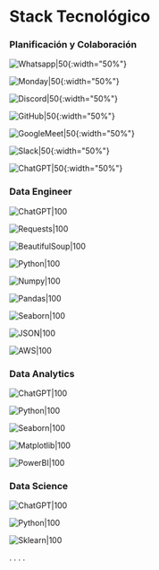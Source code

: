 
# Stack Tecnológico

### Planificación y Colaboración
![Whatsapp|50](https://github.com/andesp19/Proyecto-Final-Data-Science/blob/873cde35581fd6770d1d5c1265cc28d7c7f40ded/img/WhatsApp-logo.png){:width="50%"}

![Monday|50](https://github.com/andesp19/Proyecto-Final-Data-Science/blob/873cde35581fd6770d1d5c1265cc28d7c7f40ded/img/Wrike-logo.png){:width="50%"}

![Discord|50](https://github.com/andesp19/Proyecto-Final-Data-Science/blob/873cde35581fd6770d1d5c1265cc28d7c7f40ded/img/discord-logo.png){:width="50%"}

![GitHub|50](https://github.com/andesp19/Proyecto-Final-Data-Science/blob/62f2e0fd802fdecc8d950de038c2035c33c3ddda/img/GitHub-logo.png){:width="50%"}

![GoogleMeet|50](https://github.com/andesp19/Proyecto-Final-Data-Science/blob/62f2e0fd802fdecc8d950de038c2035c33c3ddda/img/google-meet-logo.png){:width="50%"}

![Slack|50](https://github.com/andesp19/Proyecto-Final-Data-Science/blob/62f2e0fd802fdecc8d950de038c2035c33c3ddda/img/slack-logo.png){:width="50%"}

![ChatGPT|50](https://github.com/andesp19/Proyecto-Final-Data-Science/blob/62f2e0fd802fdecc8d950de038c2035c33c3ddda/img/chatgpt-logo.png){:width="50%"}

### Data Engineer
![ChatGPT|100](https://github.com/andesp19/Proyecto-Final-Data-Science/blob/62f2e0fd802fdecc8d950de038c2035c33c3ddda/img/chatgpt-logo.png)

![Requests|100](https://github.com/andesp19/Proyecto-Final-Data-Science/blob/62f2e0fd802fdecc8d950de038c2035c33c3ddda/img/Requests-logo.png)

![BeautifulSoup|100](https://github.com/andesp19/Proyecto-Final-Data-Science/blob/1e87c37820c2ee95bca55a8d7082dee7f8d89cd7/img/BeautifulSoup-logo.png)

![Python|100](https://github.com/andesp19/Proyecto-Final-Data-Science/blob/62f2e0fd802fdecc8d950de038c2035c33c3ddda/img/Python-logo.png)

![Numpy|100](https://github.com/andesp19/Proyecto-Final-Data-Science/blob/62f2e0fd802fdecc8d950de038c2035c33c3ddda/img/GitHub-logo.png)

![Pandas|100](https://github.com/andesp19/Proyecto-Final-Data-Science/blob/62f2e0fd802fdecc8d950de038c2035c33c3ddda/img/numpy-logo.png)

![Seaborn|100](https://github.com/andesp19/Proyecto-Final-Data-Science/blob/1e87c37820c2ee95bca55a8d7082dee7f8d89cd7/img/seaborn-logo.png)

![JSON|100](https://github.com/andesp19/Proyecto-Final-Data-Science/blob/1e87c37820c2ee95bca55a8d7082dee7f8d89cd7/img/json-logo.png)

![AWS|100](https://github.com/andesp19/Proyecto-Final-Data-Science/blob/1e87c37820c2ee95bca55a8d7082dee7f8d89cd7/img/AWS-logo.png)

### Data Analytics
![ChatGPT|100](https://github.com/andesp19/Proyecto-Final-Data-Science/blob/62f2e0fd802fdecc8d950de038c2035c33c3ddda/img/chatgpt-logo.png)

![Python|100](https://github.com/andesp19/Proyecto-Final-Data-Science/blob/62f2e0fd802fdecc8d950de038c2035c33c3ddda/img/Python-logo.png)

![Seaborn|100](https://github.com/andesp19/Proyecto-Final-Data-Science/blob/1e87c37820c2ee95bca55a8d7082dee7f8d89cd7/img/seaborn-logo.png)

![Matplotlib|100](https://github.com/andesp19/Proyecto-Final-Data-Science/blob/1e87c37820c2ee95bca55a8d7082dee7f8d89cd7/img/matplotlib-logo.png)

![PowerBI|100](https://github.com/andesp19/Proyecto-Final-Data-Science/blob/1e87c37820c2ee95bca55a8d7082dee7f8d89cd7/img/seaborn-logo.png)

### Data Science
![ChatGPT|100](https://github.com/andesp19/Proyecto-Final-Data-Science/blob/62f2e0fd802fdecc8d950de038c2035c33c3ddda/img/chatgpt-logo.png)

![Python|100](https://github.com/andesp19/Proyecto-Final-Data-Science/blob/62f2e0fd802fdecc8d950de038c2035c33c3ddda/img/Python-logo.png)

![Sklearn|100](https://github.com/andesp19/Proyecto-Final-Data-Science/blob/1e87c37820c2ee95bca55a8d7082dee7f8d89cd7/img/sklearn-logo.png)

.
.
.
.
